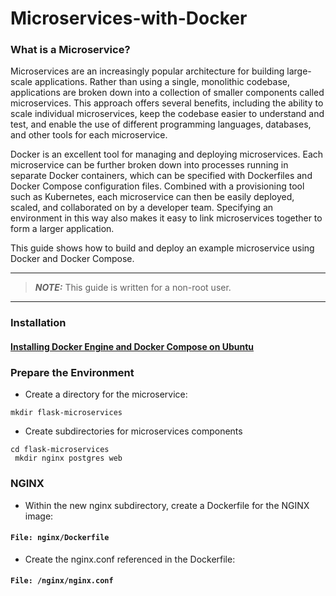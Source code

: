 # Microservices-with-Docker
### What is a Microservice?
Microservices are an increasingly popular architecture for building large-scale applications. Rather than using a single, monolithic codebase, applications are broken down into a collection of smaller components called microservices. This approach offers several benefits, including the ability to scale individual microservices, keep the codebase easier to understand and test, and enable the use of different programming languages, databases, and other tools for each microservice.

Docker is an excellent tool for managing and deploying microservices. Each microservice can be further broken down into processes running in separate Docker containers, which can be specified with Dockerfiles and Docker Compose configuration files. Combined with a provisioning tool such as Kubernetes, each microservice can then be easily deployed, scaled, and collaborated on by a developer team. Specifying an environment in this way also makes it easy to link microservices together to form a larger application.

This guide shows how to build and deploy an example microservice using Docker and Docker Compose.

---
> **_NOTE:_**
This guide is written for a non-root user.
---

### Installation
#### [Installing Docker Engine and Docker Compose on Ubuntu](https://www.linode.com/docs/guides/installing-and-using-docker-on-ubuntu-and-debian/)

### Prepare the Environment
* Create a directory for the microservice:
```
mkdir flask-microservices
```
* Create subdirectories for microservices components
```
cd flask-microservices
 mkdir nginx postgres web
 ```
 ### NGINX
* Within the new nginx subdirectory, create a Dockerfile for the NGINX image:
#### **`File: nginx/Dockerfile`**

* Create the nginx.conf referenced in the Dockerfile:
#### **`File: /nginx/nginx.conf`**
